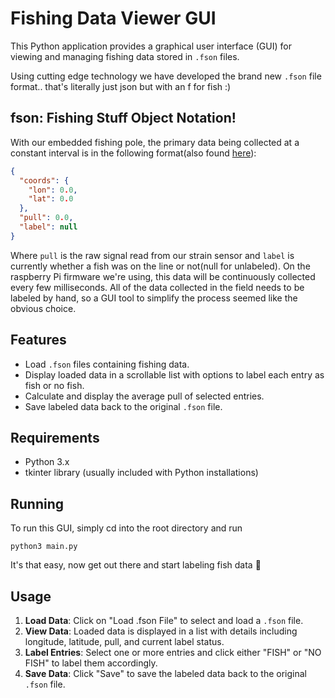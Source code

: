 # Fishing Data Viewer GUI

This Python application provides a graphical user interface (GUI) for viewing and managing fishing data stored in `.fson` files.

Using cutting edge technology we have developed the brand new `.fson` file format.. that's literally just json but with an f for fish :)

## fson: Fishing Stuff Object Notation!

With our embedded fishing pole, the primary data being collected at a constant interval is in the following format(also found [here](https://github.com/fishrs/datafmt)):

```json
{
  "coords": {
    "lon": 0.0,
    "lat": 0.0
  },
  "pull": 0.0,
  "label": null
}
```

Where `pull` is the raw signal read from our strain sensor and `label` is currently whether a fish was on the line or not(null for unlabeled). On the raspberry Pi firmware we're using, this data will be continuously collected every few milliseconds. All of the data collected in the field needs to be labeled by hand, so a GUI tool to simplify the process seemed like the obvious choice.

## Features

- Load `.fson` files containing fishing data.
- Display loaded data in a scrollable list with options to label each entry as fish or no fish.
- Calculate and display the average pull of selected entries.
- Save labeled data back to the original `.fson` file.

## Requirements

- Python 3.x
- tkinter library (usually included with Python installations)

## Running

To run this GUI, simply cd into the root directory and run 

```
python3 main.py
```

It's that easy, now get out there and start labeling fish data 🦾

## Usage

1. **Load Data**: Click on "Load .fson File" to select and load a `.fson` file.
2. **View Data**: Loaded data is displayed in a list with details including longitude, latitude, pull, and current label status.
3. **Label Entries**: Select one or more entries and click either "FISH" or "NO FISH" to label them accordingly.
4. **Save Data**: Click "Save" to save the labeled data back to the original `.fson` file.
